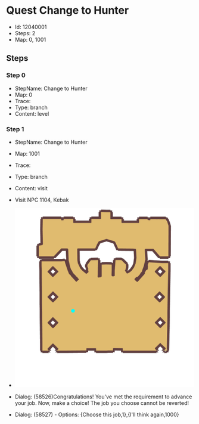 # Quest Change to Hunter

- Id: 12040001
- Steps: 2
- Map: 0, 1001

## Steps

### Step 0
- StepName:  Change to Hunter
- Map:  0
- Trace:  
- Type:  branch
- Content:  level


### Step 1
- StepName:  Change to Hunter
- Map:  1001
- Trace:  
- Type:  branch
- Content:  visit
- Visit NPC 1104, Kebak

- ![images/12040001_1.png](images/12040001_1.png)
- Dialog: (58526)Congratulations! You've met the requirement to advance your job. Now, make a choice! The job you choose cannot be reverted!
- Dialog: (58527) - Options: {Choose this job,1},{I'll think again,1000}


